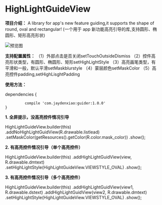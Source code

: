 # HighLightGuideView
**项目介绍：** A library for app's new feature guiding,it supports the shape of round, oval and rectangular! 
          (一个用于 app 新功能高亮引导的库,支持圆形、椭圆形、矩形高亮形状)
          
![预览图](https://github.com/jaydenxiao2016/HighLightGuideView/blob/master/screenshots/device-2016-08-16-161213.gif)

**支持配置属性：**
（1）外部点击是否关闭setTouchOutsideDismiss
（2）控件高亮形状类型，有圆形、椭圆形、矩形setHighLightStyle
（3）高亮画笔类型，有平滑和一般，默认平滑setMaskblurstyle
（4）蒙层颜色setMaskColor
（5）高亮控件padding,setHighLisghtPadding

**使用方法：**

dependencies {

             compile 'com.jaydenxiao:guider:1.0.0'
    }

**1. 全屏提示，没高亮控件情况引导**

  HighLightGuideView.builder(this)
                .addNoHighLightGuidView(R.drawable.listlead)
                .setMaskColor(getResources().getColor(R.color.mask_color))
                .show();

**2. 有高亮控件情况引导（单个高亮控件）**
   
  HighLightGuideView.builder(this)
                        .addHighLightGuidView(view, R.drawable.dmtext)
                        .setHighLightStyle(HighLightGuideView.VIEWSTYLE_OVAL)
                        .show();

**3. 有高亮控件情况引导（多个高亮控件）**
    
  HighLightGuideView.builder(this)
                        .addHighLightGuidView(view1, R.drawable.dstext)
                        .addHighLightGuidView(view2, R.drawable.dmtext)
                        .setHighLightStyle(HighLightGuideView.VIEWSTYLE_OVAL)
                        .show();
